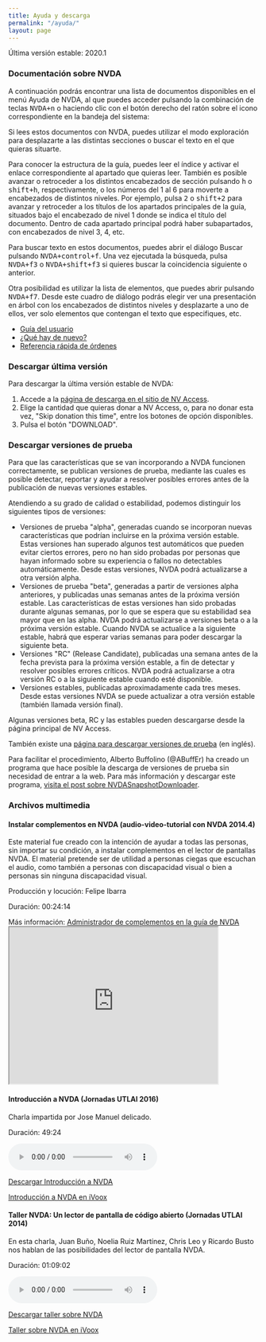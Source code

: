 ```yaml
---
title: Ayuda y descarga
permalink: "/ayuda/"
layout: page
---
```


Última versión estable: 2020.1

### Documentación sobre NVDA

A continuación podrás encontrar una lista de documentos disponibles en el menú Ayuda de NVDA, al que puedes acceder pulsando la combinación de teclas <kbd>NVDA+n</kbd> o haciendo clic con el botón derecho del ratón sobre el icono correspondiente en la bandeja del sistema:

Si lees estos documentos con NVDA, puedes utilizar el modo exploración para desplazarte a las distintas secciones o buscar el texto en el que quieras situarte.

Para conocer la estructura de la guía, puedes leer el índice y activar el enlace correspondiente al apartado que quieras leer.
También es posible avanzar o retroceder a los distintos encabezados de sección pulsando <kbd>h</kbd> o <kbd>shift+h</kbd>, respectivamente, o los números del 1 al 6 para moverte a encabezados de distintos niveles. Por ejemplo, pulsa <kbd>2</kbd> o <kbd>shift+2</kbd> para avanzar y retroceder a los títulos de los apartados principales de la guía, situados bajo el encabezado de nivel 1 donde se indica el título del documento. Dentro de cada apartado principal podrá haber subapartados, con encabezados de nivel 3, 4, etc.

Para buscar texto en estos documentos, puedes abrir el diálogo Buscar pulsando <kbd>NVDA+control+f</kbd>. Una vez ejecutada la búsqueda, pulsa <kbd>NVDA+f3</kbd> o <kbd>NVDA+shift+f3</kbd> si quieres buscar la coincidencia siguiente o anterior.

Otra posibilidad es utilizar la lista de elementos, que puedes abrir pulsando <kbd>NVDA+f7</kbd>. Desde este cuadro de diálogo podrás elegir ver una presentación en árbol con los encabezados de distintos niveles y desplazarte a uno de ellos, ver solo elementos que contengan el texto que especifiques, etc.

* [Guía del usuario](/userGuide.html)
* [¿Qué hay de nuevo?](/changes.html)
* [Referencia rápida de órdenes](/commands.html)

### Descargar última versión ###

Para descargar la última versión estable de NVDA:

1. Accede a la [página de descarga en el sitio de NV Access](https://www.nvaccess.org/download/).
2. Elige la cantidad que quieras donar a NV Access, o, para no donar esta vez, "Skip donation this time", entre los botones de opción disponibles.
3. Pulsa el botón "DOWNLOAD".

### Descargar versiones de prueba ###

Para que las características que se van incorporando a NVDA funcionen correctamente, se publican versiones de prueba, mediante las cuales es posible detectar, reportar y ayudar a resolver posibles errores antes de la publicación de nuevas versiones estables.

Atendiendo a su grado de calidad o estabilidad, podemos distinguir los siguientes tipos de versiones:

- Versiones de prueba "alpha", generadas cuando se incorporan nuevas características que podrían incluirse en la próxima versión estable. Estas versiones han superado algunos test automáticos que pueden evitar ciertos errores, pero no han sido probadas por personas que hayan informado sobre su experiencia o fallos no detectables automáticamente. Desde estas versiones, NVDA podrá actualizarse a otra versión alpha.
- Versiones de prueba "beta", generadas a partir de versiones alpha anteriores, y publicadas unas semanas antes de la próxima versión estable. Las características de estas versiones han sido probadas durante algunas semanas, por lo que se espera que su estabilidad sea mayor que en las alpha. NVDA podrá actualizarse a versiones beta o a la próxima versión estable. Cuando NVDA se actualice a la siguiente estable, habrá que esperar varias semanas para poder descargar la siguiente beta.
- Versiones "RC" (Release Candidate), publicadas una semana antes de la fecha prevista para la próxima versión estable, a fin de detectar y resolver posibles errores críticos. NVDA podrá actualizarse a otra versión RC o a la siguiente estable cuando esté disponible.
- Versiones estables, publicadas aproximadamente cada tres meses. Desde estas versiones NVDA se puede actualizar a otra versión estable (también llamada versión final).

Algunas versiones beta, RC y las estables pueden descargarse desde la página principal de NV Access.

También existe una [página para descargar versiones de prueba](https://www.nvaccess.org/files/nvda/snapshots/) (en inglés).

Para facilitar el procedimiento, Alberto Buffolino (@ABuffEr) ha creado un programa que hace posible la descarga de versiones de prueba sin necesidad de entrar a la web. Para más información y descargar este programa, [visita el post sobre NVDASnapshotDownloader](https://nvdaes.github.io/nvdaSnapshotDownloader-2).

### Archivos multimedia


#### Instalar complementos en NVDA (audio-video-tutorial con NVDA 2014.4)

Este material fue creado con la intención de ayudar a todas las personas, sin importar su condición, a instalar complementos en el lector de pantallas NVDA. El material pretende ser de utilidad a personas ciegas que escuchan el audio, como también a personas con discapacidad visual o bien a personas sin ninguna discapacidad visual.

Producción y locución: Felipe Ibarra

Duración: 00:24:14

<aside id="complementario">Más información: <a href="/userGuide.html#AddonsManager">Administrador de complementos en la guía de NVDA</a></aside>
<iframe width="420" height="315"
src="https://www.youtube.com/embed/GRbu7vkpL6s">
</iframe>


#### Introducción a NVDA (Jornadas UTLAI 2016)

Charla impartida por Jose Manuel delicado.

Duración: 49:24

<audio controls src="http://www.utlai.org/wp-content/uploads/2016/12/06nvda.mp3">
Tu navegador no admite la reproducción de este podcast.
</audio>

[Descargar Introducción a NVDA](http://www.utlai.org/wp-content/uploads/2016/12/06nvda.mp3)

[Introducción a NVDA en iVoox](http://www.ivoox.com/15036522)

#### Taller NVDA: Un lector de pantalla de código abierto (Jornadas UTLAI 2014)

En esta charla, Juan Buño, Noelia Ruiz Martínez, Chris Leo y Ricardo Busto nos hablan de las posibilidades del lector de pantalla NVDA.

Duración: 01:09:02

<audio controls src="http://www.utlai.org/wp-content/uploads/2014/12/15_nvda.mp3">
Tu navegador no admite la reproducción de este podcast.
</audio>

[Descargar taller sobre NVDA](http://www.utlai.org/wp-content/uploads/2014/12/15_nvda.mp3)

[Taller sobre NVDA en iVoox](https://www.ivoox.com/nvda-lector-pantallas-codigo-abierto-audios-mp3_rf_3912332_1.html)

<script src="https://ajax.googleapis.com/ajax/libs/jquery/2.1.3/jquery.min.js"></script>
<script src="../scripts/ayuda.js"></script>

